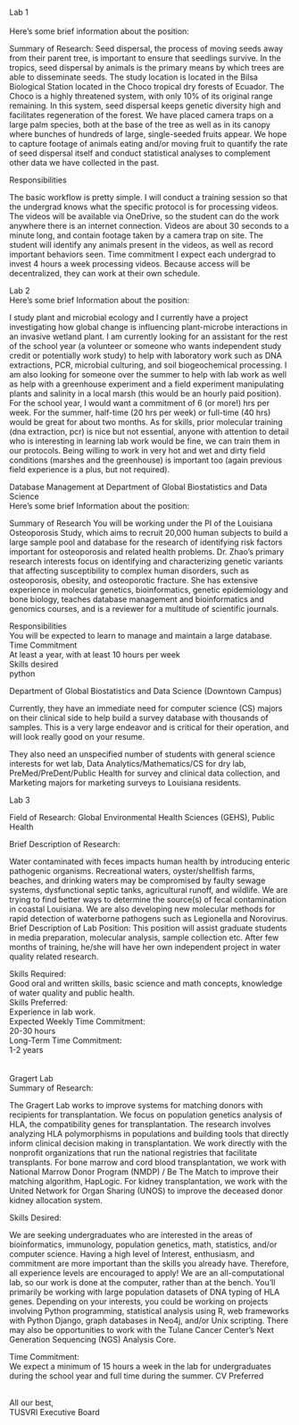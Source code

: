 
<header><title>TUSVRI Temporary Site</title></header>
<body>

Lab 1  
<br />
Here’s some brief information about the position: 

<p>
Summary of Research: 
Seed dispersal, the process of moving seeds away from their parent tree, is important to ensure that seedlings survive. In the tropics, seed dispersal by animals is the primary means by which trees are able to disseminate seeds. The study location is located in the Bilsa Biological Station located in the Choco tropical dry forests of Ecuador. The Choco is a highly threatened system, with only 10% of its original range remaining. In this system, seed dispersal keeps genetic diversity high and facilitates regeneration of the forest. We have placed camera traps on a large palm species, both at the base of the tree as well as in its canopy where bunches of hundreds of large, single-seeded fruits appear. We hope to capture footage of animals eating and/or moving fruit to quantify the rate of seed dispersal itself and conduct statistical analyses to complement other data we have collected in the past.
</p>

Responsibilities

<p>
The basic workflow is pretty simple. I will conduct a training session so that the undergrad knows what the specific protocol is for processing videos. The videos will be available via OneDrive, so the student can do the work anywhere there is an internet connection. Videos are about 30 seconds to a minute long, and contain footage taken by a camera trap on site. The student will identify any animals present in the videos, as well as record important behaviors seen.
Time commitment
I expect each undergrad to invest 4 hours a week processing videos. Because access will be decentralized, they can work at their own schedule.
</p>


Lab 2 
<br />
Here’s some brief Information about the position: 

<p>
I study plant and microbial ecology and I currently have a project investigating how global change is influencing plant-microbe interactions in an invasive wetland plant. 
I am currently looking for an assistant for the rest of the school year (a volunteer or someone who wants independent study credit or potentially work study) to help with laboratory work such as DNA extractions, PCR, microbial culturing, and soil biogeochemical processing. I am also looking for someone over the summer to help with lab work as well as help with a greenhouse experiment and a field experiment manipulating plants and salinity in a local marsh (this would be an hourly paid position).
For the school year, I would want a commitment of 6 (or more!) hrs per week. For the summer, half-time (20 hrs per week) or full-time (40 hrs) would be great for about two months.
As for skills, prior molecular training (dna extraction, pcr) is nice but not essential, anyone with attention to detail who is interesting in learning lab work would be fine, we can train them in our protocols. Being willing to work in very hot and wet and dirty field conditions (marshes and the greenhouse) is important too (again previous field experience is a plus, but not required).
</p>
Database Management at Department of Global Biostatistics and Data Science
<br />
Here’s some brief Information about the position: 
<p>
Summary of Research
You will be working under the PI of the Louisiana Osteoporosis Study, which aims to recruit 20,000 human subjects to build a large sample pool and database for the research of identifying risk factors important for osteoporosis and related health problems.
Dr. Zhao’s primary research interests focus on identifying and characterizing genetic variants that affecting susceptibility to complex human disorders, such as osteoporosis, obesity, and osteoporotic fracture. She has extensive experience in molecular genetics, bioinformatics, genetic epidemiology and bone biology, teaches database management and bioinformatics and genomics courses, and is a reviewer for a multitude of scientific journals.
</p>
Responsibilities <br />
You will be expected to learn to manage and maintain a large database.<br />
Time Commitment<br />
At least a year, with at least 10 hours per week<br />
Skills desired<br />
python<br />



Department of Global Biostatistics and Data Science (Downtown Campus)<br />

<p>
Currently, they have an immediate need for computer science (CS) majors on their clinical side to help build a survey database with thousands of samples. This is a very large endeavor and is critical for their operation, and will look really good on your resume. 
</p>
<p>
They also need an unspecified number of students with general science interests for wet lab, Data Analytics/Mathematics/CS for dry lab, PreMed/PreDent/Public Health for survey and clinical data collection, and Marketing majors for marketing surveys to Louisiana residents.
</p>

Lab 3<br />

Field of Research:  Global Environmental Health Sciences (GEHS), Public Health<br />

Brief Description of Research:<br />
<p>
Water contaminated with feces impacts human health by introducing enteric pathogenic organisms. Recreational waters, oyster/shellfish farms, beaches, and drinking waters may be compromised by faulty sewage systems, dysfunctional septic tanks, agricultural runoff, and wildlife. We are trying to find better ways to determine the source(s) of fecal contamination in coastal Louisiana. We are also developing new molecular methods for rapid detection of waterborne pathogens such as Legionella and Norovirus.
Brief Description of Lab Position:
This position will assist graduate students in media preparation, molecular analysis, sample collection etc. After few months of training, he/she will have her own independent project in water quality related research. 
</p>
Skills Required:<br />
Good oral and written skills, basic science and math concepts, knowledge of water quality and public health.<br />
Skills Preferred:<br />
Experience in lab work.<br />
Expected Weekly Time Commitment:<br />
20-30 hours<br />
Long-Term Time Commitment:<br />
1-2 years<br />
<br /><br />
Gragert Lab<br />
Summary of Research:<br />
<p>
The Gragert Lab works to improve systems for matching donors with recipients for transplantation. We focus on population genetics analysis of HLA, the compatibility genes for transplantation. The research involves analyzing HLA polymorphisms in populations and building tools that directly inform clinical decision making in transplantation. We work directly with the nonprofit organizations that run the national registries that facilitate transplants. For bone marrow and cord blood transplantation, we work with National Marrow Donor Program (NMDP) / Be The Match to improve their matching algorithm, HapLogic. For kidney transplantation, we work with the United Network for Organ Sharing (UNOS) to improve the deceased donor kidney allocation system. 
</p>

Skills Desired:<br />
<p>
We are seeking undergraduates who are interested in the areas of bioinformatics, immunology, population genetics, math, statistics, and/or computer science. Having a high level of Interest, enthusiasm, and commitment are more important than the skills you already have. Therefore, all experience levels are encouraged to apply!  We are an all-computational lab, so our work is done at the computer, rather than at the bench. You’ll primarily be working with large population datasets of DNA typing of HLA genes. Depending on your interests, you could be working on projects involving Python programming, statistical analysis using R, web frameworks with Python Django, graph databases in Neo4j, and/or Unix scripting. There may also be opportunities to work with the Tulane Cancer Center’s Next Generation Sequencing (NGS) Analysis Core.
</p>
Time Commitment:<br />
We expect a minimum of 15 hours a week in the lab for undergraduates during the school year and full time during the summer.
CV Preferred<br />
<br />

All our best, <br />
TUSVRI Executive Board



</body>
